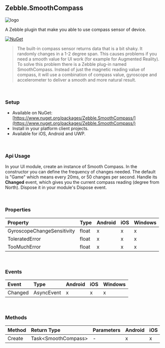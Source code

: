 [logo]: https://raw.githubusercontent.com/Geeksltd/Zebble.SmoothCompass/master/Shared/Icon.png "Zebble.SmoothCompass"


## Zebble.SmoothCompass

![logo]

A Zebble plugin that make you able to use compass sensor of device.


[![NuGet](https://img.shields.io/nuget/v/Zebble.SmoothCompass.svg?label=NuGet)](https://www.nuget.org/packages/Zebble.SmoothCompass/)

> The built-in compass sensor returns data that is a bit shaky. It randomly changes in a 1-2 degree span. This causes problems if you need a smooth value for UI work (for example for Augmented Reality).
To solve this problem there is a Zebble plug-in named SmoothCompass. Instead of just the magnetic reading value of compass, it will use a combination of compass value, gyroscope and accelerometer to deliver a smooth and more natural result.

<br>


### Setup
* Available on NuGet: [https://www.nuget.org/packages/Zebble.SmoothCompass/](https://www.nuget.org/packages/Zebble.SmoothCompass/)
* Install in your platform client projects.
* Available for iOS, Android and UWP.
<br>


### Api Usage

In your UI module, create an instance of Smooth Compass.
In the constructor you can define the frequency of changes needed. The default is "Game" which means every 20ms, or 50 changes per second.
Handle its **Changed** event, which gives you the current compass reading (degree from North).
Dispose it in your module's Dispose event.

<br>


### Properties
| Property     | Type         | Android | iOS | Windows |
| :----------- | :----------- | :------ | :-- | :------ |
| GyroscopeChangeSensitivity           | float | x       | x   | x       |
| ToleratedError        | float | x       | x   | x       |
| TooMuchError       | float | x       | x   | x       |


<br>


### Events
| Event             | Type                                          | Android | iOS | Windows |
| :-----------      | :-----------                                  | :------ | :-- | :------ |
| Changed            | AsyncEvent   | x       | x   | x       |


<br>


### Methods
| Method       | Return Type  | Parameters                          | Android | iOS | Windows |
| :----------- | :----------- | :-----------                        | :------ | :-- | :------ |
| Create         | Task<SmoothCompass&gt;| - | x       | x   | x       |
